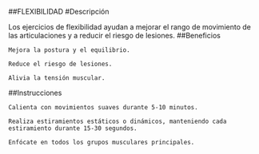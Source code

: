 ##FLEXIBILIDAD
#Descripción

Los ejercicios de flexibilidad ayudan a mejorar el rango de movimiento de las articulaciones y a reducir el riesgo de lesiones.
##Beneficios

    Mejora la postura y el equilibrio.

    Reduce el riesgo de lesiones.

    Alivia la tensión muscular.
##Instrucciones

    Calienta con movimientos suaves durante 5-10 minutos.

    Realiza estiramientos estáticos o dinámicos, manteniendo cada estiramiento durante 15-30 segundos.

    Enfócate en todos los grupos musculares principales.

